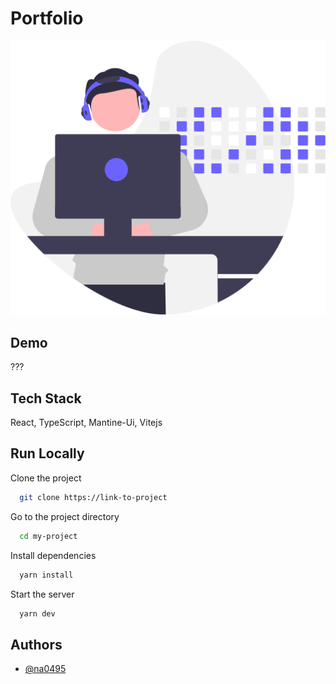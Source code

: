 
# Portfolio

![Logo](src/assets/developer_activity.svg)


## Demo

???


## Tech Stack

React, TypeScript, Mantine-Ui, Vitejs


## Run Locally

Clone the project

```bash
  git clone https://link-to-project
```

Go to the project directory

```bash
  cd my-project
```

Install dependencies

```bash
  yarn install
```

Start the server

```bash
  yarn dev
```

## Authors

- [@na0495](https://www.github.com/na0495)